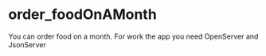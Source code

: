 # order_foodOnAMonth
You can order food on a month. For work the app you need OpenServer and JsonServer

